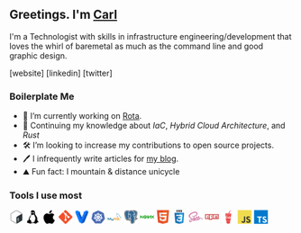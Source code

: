 ## Greetings. I'm [Carl](https://carl.hoyer.ca "Carl Hoyer's website")

I'm a Technologist with skills in infrastructure engineering/development that loves the whirl of baremetal as much as the command line and good graphic design.

[website] [linkedin] [twitter]

### Boilerplate Me

- 🔭 I’m currently working on [Rota](https://github.com/PlayRota).
- 🤔 Continuing my knowledge about *IaC*, *Hybrid Cloud Architecture*, and *Rust*
- 🛠️ I’m looking to increase my contributions to open source projects.
- 🖊️ I infrequently write articles for [my blog](https://carl.hoyer.ca).
- ⛰️ Fun fact: I mountain & distance unicycle

### Tools I use most

<p align="left">
<img src="https://raw.githubusercontent.com/devicons/devicon/master/icons/bash/bash-original.svg" alt="bash" style="color: rgb(255,191,0)" width="25" height="25" />
<img src="https://raw.githubusercontent.com/devicons/devicon/master/icons/linux/linux-plain.svg" alt="linux" style="color: rgb(255,191,0)" width="25" height="25" />
<img src="https://raw.githubusercontent.com/devicons/devicon/master/icons/apple/apple-original.svg" alt="apple" style="color: rgb(255,191,0)" width="25" height="25" />
<img src="https://raw.githubusercontent.com/devicons/devicon/master/icons/git/git-plain.svg" alt="git" style="color: rgb(255,191,0)" width="25" height="25" />
<img src="https://raw.githubusercontent.com/devicons/devicon/master/icons/vagrant/vagrant-original.svg" alt="vagrant" style="color: rgb(255,191,0)" width="25" height="25" />
<img src="https://raw.githubusercontent.com/devicons/devicon/master/icons/kubernetes/kubernetes-plain.svg" alt="Kubernetes" style="color: rgb(255,191,0)" width="25" height="25" />
<img src="https://raw.githubusercontent.com/devicons/devicon/master/icons/mysql/mysql-original-wordmark.svg" alt="mysql" style="color: rgb(255,191,0)" width="25" height="25" />
<img src="https://raw.githubusercontent.com/devicons/devicon/master/icons/postgresql/postgresql-original.svg" alt="postgresql" style="color: rgb(255,191,0)" width="25" height="25" />
<img src="https://raw.githubusercontent.com/devicons/devicon/master/icons/nginx/nginx-original.svg" alt="nginx" style="color: rgb(255,191,0)" width="25" height="25" />
<img src="https://raw.githubusercontent.com/devicons/devicon/master/icons/html5/html5-original.svg" alt="html5" style="color: rgb(255,191,0)" width="25" height="25" />
<img src="https://raw.githubusercontent.com/devicons/devicon/master/icons/css3/css3-original-wordmark.svg" alt="css3" style="color: rgb(255,191,0)" width="25" height="25" />
<img src="https://raw.githubusercontent.com/devicons/devicon/master/icons/sass/sass-original.svg" alt="sass" style="color: rgb(255,191,0)" width="25" height="25" />
<img src="https://raw.githubusercontent.com/devicons/devicon/master/icons/npm/npm-original-wordmark.svg" alt="npm" style="color: rgb(255,191,0)" width="25" height="25" />
<img src="https://raw.githubusercontent.com/devicons/devicon/master/icons/gulp/gulp-plain.svg" alt="gulp" style="color: rgb(255,191,0)" width="25" height="25" />
<img src="https://raw.githubusercontent.com/devicons/devicon/master/icons/javascript/javascript-original.svg" style="color: rgb(255,191,0)" alt="javascript" width="25" height="25" />
<img src="https://raw.githubusercontent.com/devicons/devicon/master/icons/typescript/typescript-original.svg" style="color: rgb(255,191,0)" alt="typescript" width="25" height="25" />
</p>